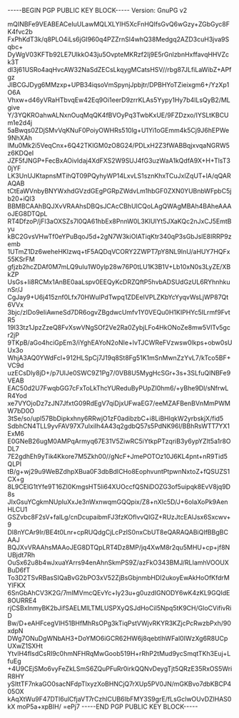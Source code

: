 -----BEGIN PGP PUBLIC KEY BLOCK-----
Version: GnuPG v2

mQINBFe9VEABEACeIuULawMQLXLYIH5XcFnHQIfsGvQ6wGzy+ZGbGyc8FK4fvc2b
FxPhKdT3k/q8PLO4iLs6jGI960q4PZZrnSl4whQ38Medgq2AZD3cuH3jva9Sqbc+
DyWgV03KFTb92LE7UlkkO43ju5OvpteMKRzf2Ij9E5rGnlzbnHxffavqHHVZck3T
dI3j61USRo4aqHvcAW32NaSdZECsLkqygMCatsHSV//rbg87JLfiLaWibZ+APfgz
JIBCGJDyg6MMzxp+UPB34iqsoVmSpynjJpbjtr/DPBHYoTZieixgm6+/YzXp1O6A
Vhxw+d46yVRaHTbvqEw42Eq9Oi1eerD9zrrKLAs5Yypy1Hy7b4lLsQyB2/MLgive
Y/3YQKROahwALNxnOuqMqQK4fBVOyPq3TwbKxUE/9FZDzxo/IYSLtKBCUm1e2d4j
5aBwqs0ZDjSMvVqKNuF0PoiyOWHRs510lg+U1Yi1oGEmm4k5Cj9J6hEPWe9NhXAh
lMu0Mk2i5VeqCnx+6Q42TKlGM0zO8G24/PDLxH2Z3fWABBqjxvqaNGRW5z6KDQeI
JZF5fJNGP+FecBxAOivIdaj4XdFXS2W9SUJ4fG3uzWaA1kQdfA9X+H+TlsT30jYF
LK3UnUJKtapnsMTihQT09PQyhyWP14LxvLS1sznKhxTCuJxlZqUT+lA/qQARAQAB
tCtEaWVnbyBNYWxhdGVzdGEgPGRpZWdvLm1hbGF0ZXN0YUBnbWFpbC5jb20+iQI3
BBMBCAAhBQJXvVRAAhsDBQsJCAcCBhUICQoLAgQWAgMBAh4BAheAAAoJEG8DTQpL
RT4DfzoP/jFl3aOXSZs7l0QA61hbEx8PnnW0L3KlUlYt5JXaKQc2nJxCJ5EmtByu
kBC2GvsVHwTf0eYPuBqoJ5d+2gN7W3kiOIATiqKtr340qP3sGbJslE8IRRP9zemb
1UTmZ1Dz6weheHKlzwq+tF5AQDqVCORY2ZWPT7pY8NL9InU/aHUY7HQFx55KSrFM
gfjzb2hcZDAf0M7mLQ9uIu1W0ylp28w76P0tLU1K3B1V+Lb10xN0s3LyZE/XBkZP
UsGs+Ii8RCMx1AnBE0aaLspv0EEQyKcDRZQftP5hvbADSUdGzUL6RYhnhkunSr/J
CgJay9+U6j415znf0Lfx70HWulPdTwpq1ZDEeIVPLZKbYcYyqvWsLjWP87Qt6VVx
3bjc/zIDo9eIiAwneSd7DR6ogvZBgdwcUmfv1Y0VEQu0H1KIPHYc5ILrmf9FvtR5
19l33tz1JpzZzeQ8FvXswVNgSOf2Ve2Ra0ZybjLFo4HkONoZe8mw5VlTv5gcr2jP
9TKpB/aGo4hciGpEm3/iYghEAYoN2oNIe+lvTJCWReFVzwsw0lkps+obw0sUUx3o
WhjA3AQ0YWdFcl+912HLSpCj7J19q8St8Fg51K1mSnMwnZzYvL7/kTco5BF+VC9d
uzECsDly8jD+/p7UlJe0SWC9Z1Pg7/0VB8U5MygHcSGr+3s+3SLfuQINBFe9VEAB
EAC50d2U7FwqbGG7cFxToLkThcYUReduByPUpZI0hm6/+yBhe9Dl/sNfrwLR4Yod
xe7VYOjoDz7zJN7JfxtG09RdEgV7qiDjxUFwaEG7/eeMZAFBenBVnMmPWMW7bD0O
3tSe/so/upl57BbDipkxhny6RRwjO1zF0adibzbC+i8LiBHlqkW2yrbskjX/fid5
SdbhCN4TLL9yvFAV97X7uIxiIh4A43q2gdbQ57s5PdNK96l/BBhRsWTT7YX1ExM6
E0GNeB26ugM0AMPqArmyq67E31V5ZiwRC5iYtkpPTzqriB3y6ypYZlt5a1r8ODL7
7E2gdhEh9yTik4Kkore7M5Zkh00//gNcF+JmePOTOz10J6KL4pnt+nR9Tid5QLPI
tB/g+wj29u9WeBZdhpXBua0F3dbBdICHo8EophvuntPtpwnNxtoZ+fQSUZS1CX+g
8L9CElG1tYfe9T16ZI0KmgsHT5li64XUOccfQSNiDOZG3of5uipqk8EvV8jq9D8s
JIxGsuYCgkmNUpluXxJe3nWxnwqmGQQpix/Z8+nXlc5D/J+6oIaXoPk9AenHLCU1
GSZvbc8F2sV+falLg/cnDcupaibmFJ3fzKOflvvQIGZ+RUzJtcEAlJsx6Sxcwv+9
Dl8nYCAr9Ir/BE4t0Lnr+cpRUQdgCjLcPzIS0nxCbUT8eQARAQABiQIfBBgBCAAJ
BQJXvVRAAhsMAAoJEG8DTQpLRT4Dz8MP/jq4XwM8r2qu5MHU+cp+jf8NUBjdt7Rh
OuSx62u8b4wJxuaYArrs94enAhnSkmPS9Z/azFkO343BMJ/RLIamhVOOUXBuD6fT
To3D2TSvRBasSIQaBvG2bPO3xV52ZjBsGbjnmbHDI2ukoyEwAkHoOfKfdrMYlFKX
6SnGbAhCV3K2G/7mIMVmcQEvYc+Iy23u+g0uzdIGNODY6wK4zKL9GQIdE8OURRE4
rjCSBxInmyBK2bJifSAELMILTMLUSPXyQSJdHoCiI5Npq5tK9CH/GloCVifivRiD
Bw/D+eAHFcegVlH51BHfMhRsOPg3kTiqPstVWjvRKYR3KZjcPcRwzbPxh/90xdpN
DWg7ONuDgWNbAH3+DoYMO6iGCR62HW6j8qebtIhWFal0IWzXg6R8UCpUXwZ1SXHt
YtvlH4fIsdCsRI9c0hmNFHRqMwGoob519H+rRhP2tMud9ycSmqtTKh3Euj+LfuEg
+4U9CEjSMo6vyFeZkLSmS6ZQuPFuRr0irkQQNvDeygTjt5QRzE35RxOS5WriR8HY
ySIttTF7nkaGO0sacNFdpTlxyzXoBHNCjQ7rXUp5PV0JN/mGKBvo7dbKBCP405OX
kAqXtWu9F47DTl6ulCfjaVT7rCzhlCUB6IbFMY3S9grE/fLsGclwOUvDZlHAS0kX
moP5a+xpBIH/
=ePj7
-----END PGP PUBLIC KEY BLOCK-----
